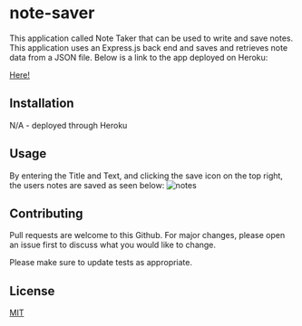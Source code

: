# note-saver
This application called Note Taker that can be used to write and save notes. This application uses an Express.js back end and saves and retrieves note data from a JSON file. Below is a link to the app deployed on Heroku:

[Here!](https://lantonello-note-saver.herokuapp.com/notes)


## Installation
N/A - deployed through Heroku


## Usage
By entering the Title and Text, and clicking the save icon on the top right, the users notes are saved as seen below:
![notes](https://github.com/l-antonello/note-saver/assets/122548483/2519fde6-56db-4fb8-b17c-5026391ff387)


## Contributing

Pull requests are welcome to this Github. For major changes, please open an issue first
to discuss what you would like to change.

Please make sure to update tests as appropriate.

## License

[MIT](https://choosealicense.com/licenses/mit/)
